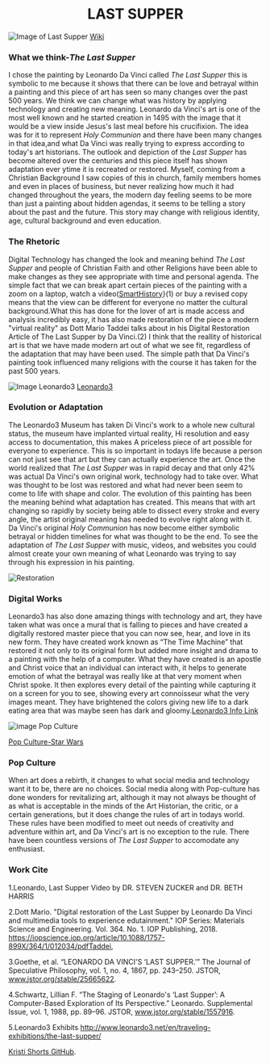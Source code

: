 # <center>LAST SUPPER</center>
![Image of Last Supper](https://upload.wikimedia.org/wikipedia/commons/thumb/4/4b/%C3%9Altima_Cena_-_Da_Vinci_5.jpg/1024px-%C3%9Altima_Cena_-_Da_Vinci_5.jpg)
[Wiki](https://upload.wikimedia.org/wikipedia/commons/thumb/4/4b/%C3%9Altima_Cena_-_Da_Vinci_5.jpg/1024px-%C3%9Altima_Cena_-_Da_Vinci_5.jpg)

### What we think-_The Last Supper_
  I chose the painting by Leonardo Da Vinci called _The Last Supper_ this is symbolic to me because it shows that there can be love and betrayal within a painting and this piece of art has seen so many changes over the past 500 years. We think we can change what was history by applying technology and creating new meaning.
 Leonardo da Vinci's art is one of the most well known and he started creation in 1495 with the image that it would be a view inside Jesus's last meal before his crucifixion. The idea was for it  to represent _Holy Communion_ and there have been many changes in that idea,and what Da Vinci was really trying to express according to today's art historians. The outlook and depiction of the _Last Supper_ has become altered over the centuries and this piece itself has shown adaptation ever ytime it is recreated or restored.
 Myself, coming from a Christian Background I saw copies of this in church, family members homes and even in places of business, but never realizing how much it had changed throughout the years, the modern day feeling seems to be more than just a painting about hidden agendas, it seems to be telling a story about the past and the future. This story may change with religious identity, age, cultural background and even education.  

### The Rhetoric
  Digital Technology has changed the look and meaning behind _The Last Supper_ and people of Christian Faith and other Religions have been able to make changes as they see appropriate with time and personal agenda. The simple fact that we can break apart certain pieces of the painting with a zoom on a laptop, watch a video([SmartHistory](https://smarthistory.org/leonardo-last-supper/)}(1) or buy a revised copy means that the view can be different for everyone no matter the cultural background.What this has done for the lover of art is made access and analysis incredibly easy, it has also made restoration of the piece a modern "virtual reality" as Dott Mario Taddei  talks about in his Digital Restoration Article of The Last Supper by Da Vinci.(2) I think that the reallity of historical art is that we have made modern art out of what we see fit, regardless of the adaptation that may have been used. The simple path that Da Vinci's painting took influenced many religions with the course it has taken for the past 500 years. 

![Image Leonardo3](https://www.researchgate.net/publication/325833527/figure/fig1/AS:639040307077122@1529370490809/Last-Supper-multimedia-room-in-the-Leonardo3-museum-piazza-Scala-Milan-Italy.png)
[Leonardo3](https://www.researchgate.net/publication/325833527/figure/fig1/AS:639040307077122@1529370490809/Last-Supper-multimedia-room-in-the-Leonardo3-museum-piazza-Scala-Milan-Italy.png)

### Evolution or Adaptation
   The Leonardo3 Museum has taken Di Vinci's work to a whole new  cultural status, the museum have implanted virtual reality, Hi resolution and easy access to documentation, this makes A priceless piece of art possible for everyone to experience. This is so important in todays life because a person can not just see that art but they can actually experience the art. 
  Once the world realized that _The Last Supper_  was in rapid decay and that only 42% was actual Da Vinci's own original work, technology had to take over. What was thought to be lost was restored and what had never been seem to come to life with shape and color. The evolution of this painting has been the meaning behind what adaptation has created. This means that with art changing so rapidly by society being able to dissect every stroke and every angle, the artist original meaning has needed to evolve right along with it. Da Vinci's original _Holy Communion_ has now become either symbolic betrayal or hidden timelines for what was thought to be the end. To see the adaptation of _The Last Supper_ with music, videos, and websites you could almost create your own meaning of what Leonardo was trying to say through his expression in his painting.
  
 ![Restoration](http://www.leonardo3.net/leonardo/books-Cenacolo/screens390/Leonardo%20Da%20Vinci%20Ultima%20Cena%20Last%20supper%20Leonardo3%20Mario%20Tadddei%200_intro_%20menu%20.jpg)
 
### Digital Works
 Leonardo3 has also done amazing things with technology and art, they have taken what was once a mural that is falling to pieces and have created a digitally restored master piece that you can now see, hear, and love in its new form. They have created work known as “The Time Machine” that restored it not only to its original form but added more insight and drama to a painting with the help of a computer. What they have created is an apostle and Christ voice that an individual can interact with, it helps to generate emotion of what the betrayal was really like at that very moment when Christ spoke. It then explores every detail of the painting while capturing it on a screen for you to see, showing every art connoisseur what the very images meant. They have brightened the colors giving new life to a dark eating area that was maybe seen has dark and gloomy.[Leonardo3 Info Link](http://www.leonardo3.net/LastSupper-info/)
  
![image Pop Culture](https://www.empireonline.com/images/uploaded/last-supper-star-wars.jpg)

[Pop Culture-Star Wars](https://www.empireonline.com/images/uploaded/last-supper-star-wars.jpg)
### Pop Culture
  When art does a rebirth, it changes to what social media and technology want it to be, there are no choices. Social media along with
Pop-culture has done wonders for revitalizing art, although it may not always be thought of as what is acceptable in the minds of the Art Historian, the critic, or a certain generations, but it does change the rules of art in todays world. These rules have been modified to meet out needs of creativity and adventure within art, and Da Vinci's art is no exception to the rule. There have been countless versions of _The Last Supper_ to accomodate any enthusiast.

### Work Cite 
 1.Leonardo, Last Supper Video
 by DR. STEVEN ZUCKER and DR. BETH HARRIS
 
2.Dott Mario. "Digital restoration of the Last Supper by Leonardo Da Vinci and multimedia tools to experience edutainment." IOP   Series: Materials Science and Engineering. Vol. 364. No. 1. IOP Publishing, 2018.
https://iopscience.iop.org/article/10.1088/1757-899X/364/1/012034/pdfTaddei,

3.Goethe, et al. “LEONARDO DA VINCI'S ‘LAST SUPPER.’” The Journal of Speculative Philosophy, vol. 1, no. 4, 1867, pp. 243–250. JSTOR, www.jstor.org/stable/25665622.

4.Schwartz, Lillian F. “The Staging of Leonardo's ‘Last Supper’: A Computer-Based Exploration of Its Perspective.” Leonardo. Supplemental Issue, vol. 1, 1988, pp. 89–96. JSTOR, 
www.jstor.org/stable/1557916.

5.Leonardo3 Exhibits http://www.leonardo3.net/en/traveling-exhibitions/the-last-supper/


 [Kristi Shorts GitHub](https://github.com/KShort).
